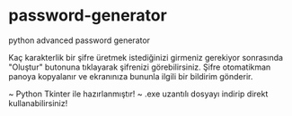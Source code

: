 # password-generator
python advanced password generator

Kaç karakterlik bir şifre üretmek istediğinizi girmeniz gerekiyor sonrasında "Oluştur" butonuna tıklayarak şifrenizi görebilirsiniz.
Şifre otomatikman panoya kopyalanır ve ekranınıza bununla ilgili bir bildirim gönderir.

~ Python Tkinter ile hazırlanmıştır!
~ .exe uzantılı dosyayı indirip direkt kullanabilirsiniz!
